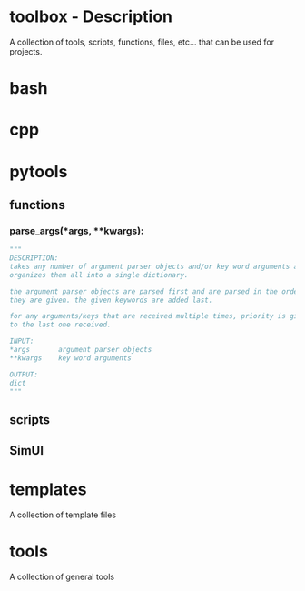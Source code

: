 # toolbox - Description

A collection of tools, scripts, functions, files, etc... that can be used for projects.

# bash

# cpp

# pytools

## functions

### parse_args(*args, **kwargs):

```python
"""
DESCRIPTION:
takes any number of argument parser objects and/or key word arguments and
organizes them all into a single dictionary.

the argument parser objects are parsed first and are parsed in the order
they are given. the given keywords are added last.

for any arguments/keys that are received multiple times, priority is given
to the last one received.

INPUT:
*args       argument parser objects
**kwargs    key word arguments

OUTPUT:
dict
"""
```

## scripts

## SimUI

# templates

A collection of template files

# tools

A collection of general tools
